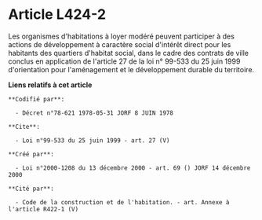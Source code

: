 # Article L424-2

Les organismes d'habitations à loyer modéré peuvent participer à des actions de développement à caractère social d'intérêt
direct pour les habitants des quartiers d'habitat social, dans le cadre des contrats de ville conclus en application de
l'article 27 de la loi n° 99-533 du 25 juin 1999 d'orientation pour l'aménagement et le développement durable du territoire.

**Liens relatifs à cet article**

	**Codifié par**:

	  - Décret n°78-621 1978-05-31 JORF 8 JUIN 1978

	**Cite**:

	  - Loi n°99-533 du 25 juin 1999 - art. 27 (V)

	**Créé par**:

	  - Loi n°2000-1208 du 13 décembre 2000 - art. 69 () JORF 14 décembre 2000

	**Cité par**:

	  - Code de la construction et de l'habitation. - art. Annexe à l'article R422-1 (V)
